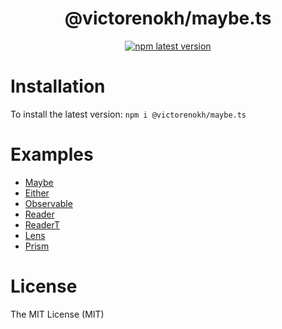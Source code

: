 <div align="center">
    <p align="center">
    <h1>@victorenokh/maybe.ts</h1>
    <a href="https://www.npmjs.com/package/@victorenokh/maybe.ts">
        <img alt="npm latest version" src="https://img.shields.io/npm/v/@victorenokh/maybe.ts/latest.svg">
    </a>
</div>

# Installation
To install the latest version:
`npm i @victorenokh/maybe.ts`

# Examples
- [Maybe](https://maybets.duckdns.org/examples/maybe.html)
- [Either](https://maybets.duckdns.org/examples/either.html)
- [Observable](https://maybets.duckdns.org/examples/observable.html)
- [Reader](https://maybets.duckdns.org/examples/reader.html)
- [ReaderT](https://maybets.duckdns.org/examples/readerT.html)
- [Lens](https://maybets.duckdns.org/examples/lens.html)
- [Prism](https://maybets.duckdns.org/examples/prisms.html)

# License
The MIT License (MIT)
